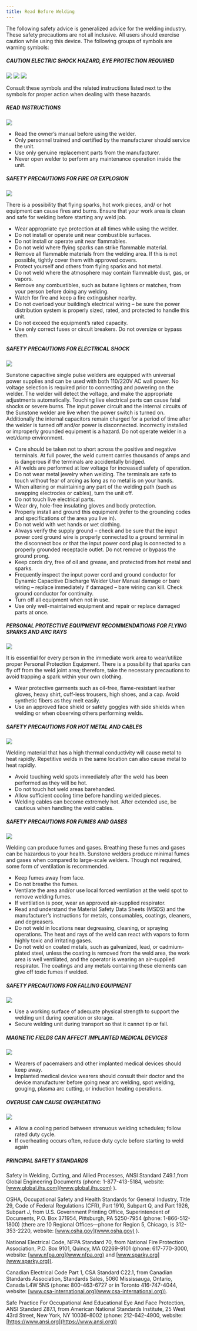 ```yaml
---
title: Read Before Welding
---
```


The following safety advice is generalized advice for the welding industry.
These safety precautions are not all inclusive. All users should exercise
caution while using this device. The following groups of symbols are warning
symbols: 

##### CAUTION ELECTRIC SHOCK HAZARD, EYE PROTECTION REQUIRED

<div class="flex-box flex-center flex-wrap">
	<img src="/dcd/img/warn_warning.png" class="warning-img"/>
	<img src="../img/warn_electrical_shock.png" class="warning-img"/>
	<img src="../img/warn_glasses_required.png" class="warning-img"/>
</div>

Consult these symbols and the related instructions listed next to the symbols
for proper action when dealing with these hazards.

##### READ INSTRUCTIONS

<img src="/img/warn_read_manual.png" class="warning-img pull-left"/>

* Read the owner’s manual before using the welder.
* Only personnel trained and certified by the manufacturer should service the unit.
* Use only genuine replacement parts from the manufacturer.
* Never open welder to perform any maintenance operation inside the unit.


##### SAFETY PRECAUTIONS FOR FIRE OR EXPLOSION

<img src="/img/warn_explosions.png" class="warning-img pull-left limit-margin-bottom"/>

There is a possibility that flying sparks, hot work pieces, and/
or hot equipment can cause fires and burns. Ensure that your
work area is clean and safe for welding before starting any
weld job.

* Wear appropriate eye protection at all times while using the welder.
* Do not install or operate unit near combustible surfaces.
* Do not install or operate unit near flammables.
* Do not weld where flying sparks can strike flammable material.
* Remove all flammable materials from the welding area. If this is not possible, tightly cover them with approved covers.
* Protect yourself and others from flying sparks and hot metal.
* Do not weld where the atmosphere may contain flammable dust, gas, or vapors.
* Remove any combustibles, such as butane lighters or matches, from your person before doing any welding.
* Watch for fire and keep a fire extinguisher nearby.
* Do not overload your building’s electrical wiring – be sure the power distribution system is properly sized, rated, and protected to handle this unit.
* Do not exceed the equipment’s rated capacity.
* Use only correct fuses or circuit breakers. Do not oversize or bypass them.

##### SAFETY PRECAUTIONS FOR ELECTRICAL SHOCK

<img src="/img/warn_electrical_shock.png" class="warning-img pull-left limit-margin-bottom"/>

Sunstone capacitive single pulse welders are equipped with
universal power supplies and can be used with both
110/220V AC wall power. No voltage selection is required
prior to connecting and powering on the welder. The welder
will detect the voltage, and make the appropriate adjustments automatically.
Touching live electrical parts can cause fatal shocks or severe burns. The
input power circuit and the internal circuits of the Sunstone welder are live
when the power switch is turned on. Additionally the internal capacitors
remain charged for a period of time after the welder is turned off and/or
power is disconnected. Incorrectly installed or improperly grounded
equipment is a hazard. Do not operate welder in a wet/damp environment.

* Care should be taken not to short across the positive and negative terminals. At full power, the weld current carries thousands of amps and is dangerous if the terminals are accidentally bridged.
* All welds are performed at low voltage for increased safety of operation.
* Do not wear metal jewelry when welding. The terminals are safe to touch without fear of arcing as long as no metal is on your hands.
* When altering or maintaining any part of the welding path (such as swapping electrodes or cables), turn the unit off.
* Do not touch live electrical parts.
* Wear dry, hole-free insulating gloves and body protection.
* Properly install and ground this equipment (refer to the grounding codes and specifications of the area you live in).
* Do not weld with wet hands or wet clothing.
* Always verify the supply ground – check and be sure that the input power cord ground wire is properly connected to a ground terminal in the disconnect box or that the input power cord plug is connected to a properly grounded receptacle outlet. Do not remove or bypass the ground prong.
* Keep cords dry, free of oil and grease, and protected from hot metal and sparks.
* Frequently inspect the input power cord and ground conductor for Dynamic Capacitive Discharge Welder User Manual damage or bare wiring – replace immediately if damaged – bare wiring can kill. Check ground conductor for continuity.
* Turn off all equipment when not in use.
* Use only well-maintained equipment and repair or replace damaged parts at once.

##### PERSONAL PROTECTIVE EQUIPMENT RECOMMENDATIONS FOR FLYING SPARKS AND ARC RAYS

<img src="/img/warn_glasses_required.png" class="warning-img pull-left limit-margin-bottom"/>

It is essential for every person in the immediate work area to
wear/utilize proper Personal Protection Equipment. There is a
possibility that sparks can fly off from the weld joint area;
therefore, take the necessary precautions to avoid trapping a
spark within your own clothing.

* Wear protective garments such as oil-free, flame-resistant leather gloves, heavy shirt, cuff-less trousers, high shoes, and a cap. Avoid synthetic fibers as they melt easily.
* Use an approved face shield or safety goggles with side shields when welding or when observing others performing welds.

##### SAFETY PRECAUTIONS FOR HOT METAL AND CABLES

<img src="/img/warn_hot_to_touch.png" class="warning-img pull-left limit-margin-bottom"/>


Welding material that has a high thermal conductivity will
cause metal to heat rapidly. Repetitive welds in the same
location can also cause metal to heat rapidly.

* Avoid touching weld spots immediately after the weld has been performed as they will be hot.
* Do not touch hot weld areas barehanded.
* Allow sufficient cooling time before handling welded pieces.
* Welding cables can become extremely hot. After extended use, be cautious when handling the weld cables.

##### SAFETY PRECAUTIONS FOR FUMES AND GASES

<img src="/img/warn_fumes.png" class="warning-img pull-left limit-margin-bottom"/>

Welding can produce fumes and gases. Breathing these
fumes and gases can be hazardous to your health. Sunstone
welders produce minimal fumes and gases when compared
to large-scale welders. Though not required, some form of
ventilation is recommended.

* Keep fumes away from face.
* Do not breathe the fumes.
* Ventilate the area and/or use local forced ventilation at the weld
spot to remove welding fumes.
* If ventilation is poor, wear an approved air-supplied respirator.
* Read and understand the Material Safety Data Sheets (MSDS) and
the manufacturer’s instructions for metals, consumables, coatings,
cleaners, and degreasers.
* Do not weld in locations near degreasing, cleaning, or spraying
operations. The heat and rays of the weld can react with vapors to
form highly toxic and irritating gases.
* Do not weld on coated metals, such as galvanized, lead, or
cadmium-plated steel, unless the coating is removed from the weld
area, the work area is well ventilated, and the operator is wearing
an air-supplied respirator. The coatings and any metals containing
these elements can give off toxic fumes if welded.

##### SAFETY PRECAUTIONS FOR FALLING EQUIPMENT

<img src="/img/warn_heavy_equip.png" class="warning-img pull-left"/>

* Use a working surface of adequate physical strength to support the welding unit during operation or storage.
* Secure welding unit during transport so that it cannot tip or fall.

##### MAGNETIC FIELDS CAN AFFECT IMPLANTED MEDICAL DEVICES

<img src="/img/warn_electromagnetic_noise.png" class="warning-img pull-left"/>

* Wearers of pacemakers and other implanted medical devices should keep away.
* Implanted medical device wearers should consult their doctor and the device manufacturer before going near arc welding, spot welding, gouging, plasma arc cutting, or induction heating operations.

##### OVERUSE CAN CAUSE OVERHEATING

<img src="/img/warn_hot_equip.png" class="warning-img pull-left"/>

* Allow a cooling period between strenuous welding schedules; follow rated duty cycle.
* If overheating occurs often, reduce duty cycle before starting to weld again

##### PRINCIPAL SAFETY STANDARDS
Safety in Welding, Cutting, and Allied Processes, ANSI Standard Z49.1,from Global
Engineering Documents (phone: 1-877-413-5184, website: [www.global.ihs.com](www.global.ihs.com) ).

OSHA, Occupational Safety and Health Standards for General Industry, Title 29, Code
of Federal Regulations (CFR), Part 1910, Subpart Q, and Part 1926, Subpart J, from U.S.
Government Printing Office, Superintendent of Documents, P.O. Box 371954, Pittsburgh,
PA 5250-7954 (phone: 1-866-512-1800) (there are 10 Regional Offices—phone for
Region 5, Chicago, is 312-353-2220, website: [www.osha.gov](www.osha.gov) ).

National Electrical Code, NFPA Standard 70, from National Fire Protection Association,
P.O. Box 9101, Quincy, MA 02269-9101 (phone: 617-770-3000, website: [www.nfpa.org](www.nfpa.org)
and [www.sparky.org](www.sparky.org)).

Canadian Electrical Code Part 1, CSA Standard C22.1, from Canadian Standards
Association, Standards Sales, 5060 Mississauga, Ontario, Canada L4W 5NS (phone:
800-463-6727 or in Toronto 416-747-4044, website: [www.csa-international.org](www.csa-international.org)).

Safe Practice For Occupational And Educational Eye And Face Protection, ANSI Standard
Z87.1, from American National Standards Institute, 25 West 43rd Street, New York, NY
10036–8002 (phone: 212-642-4900, website: [https://www.ansi.org](https://www.ansi.org))